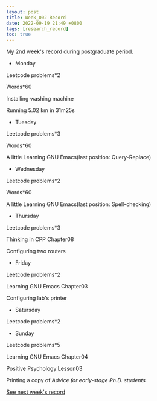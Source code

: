 ```yaml
---
layout: post
title: Week_002 Record
date: 2022-09-19 21:49 +0800
tags: [research_record]
toc: true
---
```

My 2nd week's record during postgraduate period.

- Monday

Leetcode problems*2

Words*60

Installing washing machine

Running 5.02 km in 31m25s

- Tuesday

Leetcode problems*3

Words*60

A little Learning GNU Emacs(last position: Query-Replace)

- Wednesday

Leetcode problems*2

Words*60

A little Learning GNU Emacs(last position: Spell-checking)

- Thursday

Leetcode problems*3

Thinking in CPP Chapter08

Configuring two routers

- Friday

Leetcode problems*2

Learning GNU Emacs Chapter03

Configuring lab's printer

- Satursday

Leetcode problems*2

- Sunday

Leetcode problems*5

Learning GNU Emacs Chapter04

Positive Psychology Lesson03

Printing a copy of *Advice for early-stage Ph.D. students*

[See next week's record](https://zhengtongdu.github.io/2022/09/26/Week_003_Record/)

